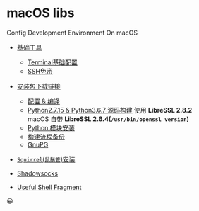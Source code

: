 # macOS libs

Config Development Environment On macOS 

- [基础工具](./build.md#基础工具)
    + [Terminal基础配置](./build.md#terminal基础配置)
    + [SSH免密](./build.md#ssh免密)
- [安装包下载链接](./build.md#安装包下载链接)
    + [配置 & 编译](./build.md#配置--编译)
    + [Python2.7.15 & Python3.6.7 源码构建](./build.md#python2--python3-源码构建) 使用 **LibreSSL 2.8.2**  
      macOS 自带 **LibreSSL 2.6.4(`/usr/bin/openssl version`)**
    + [Python 模块安装](./build.md#python-模块安装)
    + [构建流程备份](./build.md#构建流程备份)
    + [GnuPG](./build.md#gnupg)
- [`Squirrel`(`鼠鬚管`)安装](http://yakirchen.com/2016/11-20-squirrel-build-on-macOS/)
- [Shadowsocks](./build.md#shadowsocks)

- [Useful Shell Fragment](./useful-shell.md)

:grinning:
